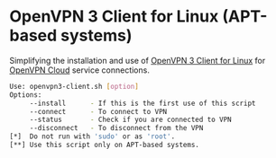 # OpenVPN 3 Client for Linux (APT-based systems)
Simplifying the installation and use of [OpenVPN 3 Client for Linux](https://openvpn.net/cloud-docs/openvpn-3-client-for-linux/) 
for [OpenVPN Cloud](https://openvpn.net/) service connections.

```bash
Use: openvpn3-client.sh [option]
Options:
     --install		- If this is the first use of this script
     --connect   	- To connect to VPN
     --status		- Check if you are connected to VPN
     --disconnect 	- To disconnect from the VPN
[*]  Do not run with 'sudo' or as 'root'.
[**] Use this script only on APT-based systems.
```
